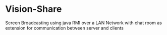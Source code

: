 # Vision-Share
Screen Broadcasting using java RMI over a LAN Network with chat room as extension for communication between server and clients
